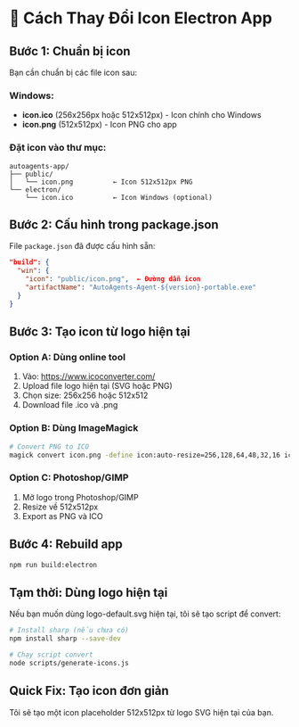 # 🎨 Cách Thay Đổi Icon Electron App

## Bước 1: Chuẩn bị icon

Bạn cần chuẩn bị các file icon sau:

### Windows:
- **icon.ico** (256x256px hoặc 512x512px) - Icon chính cho Windows
- **icon.png** (512x512px) - Icon PNG cho app

### Đặt icon vào thư mục:
```
autoagents-app/
├── public/
│   └── icon.png          ← Icon 512x512px PNG
└── electron/
    └── icon.ico          ← Icon Windows (optional)
```

## Bước 2: Cấu hình trong package.json

File `package.json` đã được cấu hình sẵn:

```json
"build": {
  "win": {
    "icon": "public/icon.png",  ← Đường dẫn icon
    "artifactName": "AutoAgents-Agent-${version}-portable.exe"
  }
}
```

## Bước 3: Tạo icon từ logo hiện tại

### Option A: Dùng online tool
1. Vào: https://www.icoconverter.com/
2. Upload file logo hiện tại (SVG hoặc PNG)
3. Chọn size: 256x256 hoặc 512x512
4. Download file .ico và .png

### Option B: Dùng ImageMagick
```bash
# Convert PNG to ICO
magick convert icon.png -define icon:auto-resize=256,128,64,48,32,16 icon.ico
```

### Option C: Photoshop/GIMP
1. Mở logo trong Photoshop/GIMP
2. Resize về 512x512px
3. Export as PNG và ICO

## Bước 4: Rebuild app

```bash
npm run build:electron
```

## Tạm thời: Dùng logo hiện tại

Nếu bạn muốn dùng logo-default.svg hiện tại, tôi sẽ tạo script để convert:

```bash
# Install sharp (nếu chưa có)
npm install sharp --save-dev

# Chạy script convert
node scripts/generate-icons.js
```

## Quick Fix: Tạo icon đơn giản

Tôi sẽ tạo một icon placeholder 512x512px từ logo SVG hiện tại của bạn.
